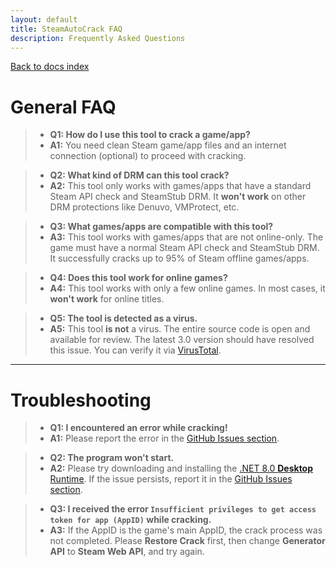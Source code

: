 ```yaml
---
layout: default
title: SteamAutoCrack FAQ
description: Frequently Asked Questions
---
```


<a href="/docs/" class="btn btn-primary">Back to docs index</a>

# General FAQ  

> * **Q1: How do I use this tool to crack a game/app?**  
> * **A1:** You need clean Steam game/app files and an internet connection (optional) to proceed with cracking.  

> * **Q2: What kind of DRM can this tool crack?**  
> * **A2:** This tool only works with games/apps that have a standard Steam API check and SteamStub DRM. It **won't work** on other DRM protections like Denuvo, VMProtect, etc.  

> * **Q3: What games/apps are compatible with this tool?**  
> * **A3:** This tool works with games/apps that are not online-only. The game must have a normal Steam API check and SteamStub DRM. It successfully cracks up to 95% of Steam offline games/apps.  

> * **Q4: Does this tool work for online games?**  
> * **A4:** This tool works with only a few online games. In most cases, it **won't work** for online titles.  

> * **Q5: The tool is detected as a virus.**  
> * **A5:** This tool **is not** a virus. The entire source code is open and available for review. The latest 3.0 version should have resolved this issue. You can verify it via [VirusTotal](https://www.virustotal.com/gui/file/366c1861aa7631194e026a0a6f2a0d1d002a440debb5e0cf4ba7f98b3dd5bbb0).  

---

# Troubleshooting  

> * **Q1: I encountered an error while cracking!**  
> * **A1:** Please report the error in the [GitHub Issues section](https://github.com/SteamAutoCracks/Steam-auto-crack/issues).  

> * **Q2: The program won't start.**  
> * **A2:** Please try downloading and installing the [.NET 8.0 **Desktop** Runtime](https://dotnet.microsoft.com/download/dotnet/8.0/runtime). If the issue persists, report it in the [GitHub Issues section](https://github.com/SteamAutoCracks/Steam-auto-crack/issues).  

> * **Q3: I received the error `Insufficient privileges to get access token for app (AppID)` while cracking.**  
> * **A3:** If the AppID is the game's main AppID, the crack process was not completed. Please **Restore Crack** first, then change **Generator API** to **Steam Web API**, and try again.